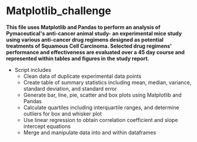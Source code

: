 # Matplotlib_challenge


**This file uses Matplotlib and Pandas to perform an analysis of Pymaceutical's anti-cancer animal study- an experimental mice study using various anti-cancer drug regimens designed as potential treatments of Squamous Cell Carcinoma. Selected drug regimens' performance and effectiveness are evaluated over a 45 day course and represented within tables and figures in the study report.**


* Script includes
    * Clean data of duplicate experimental data points  
    * Create table of summary statistics including mean, median, variance, standard deviation, and standard error 
    * Generate bar, line, pie, scatter and box plots using Matplotlib and Pandas
    * Calculate quartiles including interquartile ranges, and determine outliers for box and whisker plot
    * Use linear regression to obtain correlation coefficient and slope intercept equations 
    * Merge and manipulate data into and within dataframes 
    



